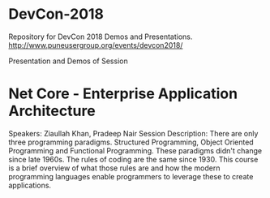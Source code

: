 # DevCon-2018
Repository for DevCon 2018 Demos and Presentations. 
http://www.puneusergroup.org/events/devcon2018/

Presentation and Demos of Session 
# Net Core - Enterprise Application Architecture
Speakers: Ziaullah Khan, Pradeep Nair
Session Description: There are only three programming paradigms. Structured Programming, Object Oriented Programming and Functional Programming. These paradigms didn't change since late 1960s. The rules of coding are the same since 1930. This course is a brief overview of what those rules are and how the modern programming languages enable programmers to leverage these to create applications.
